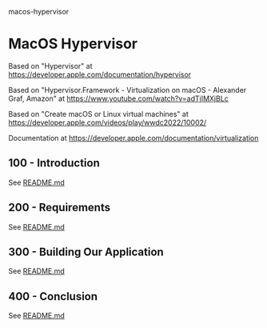 macos-hypervisor
# MacOS Hypervisor

Based on "Hypervisor" at https://developer.apple.com/documentation/hypervisor

Based on "Hypervisor.Framework - Virtualization on macOS - Alexander Graf, Amazon" at https://www.youtube.com/watch?v=adTjIMXjBLc

Based on "Create macOS or Linux virtual machines" at https://developer.apple.com/videos/play/wwdc2022/10002/

Documentation at https://developer.apple.com/documentation/virtualization

## 100 - Introduction

See [README.md](./100/README.md)

## 200 - Requirements

See [README.md](./200/README.md)

## 300 - Building Our Application

See [README.md](./300/README.md)
 
## 400 - Conclusion

See [README.md](./400/README.md)
